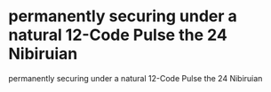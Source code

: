 # permanently securing under a natural 12-Code Pulse the 24 Nibiruian

permanently securing under a natural 12-Code Pulse the 24 Nibiruian